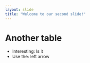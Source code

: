 ```yaml
---
layout: slide
title: "Welcome to our second slide!"
---
```


# Another table
-   Interesting: Is it
-   Use the: left arrow
